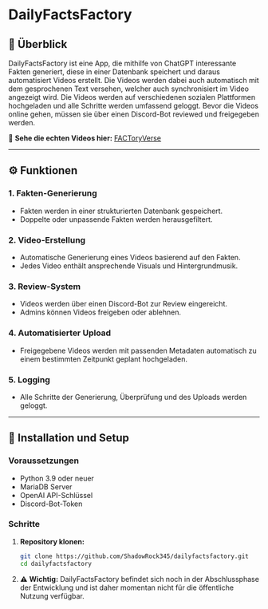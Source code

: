 # DailyFactsFactory

## 🔬 Überblick
DailyFactsFactory ist eine App, die mithilfe von ChatGPT interessante Fakten generiert, diese in einer Datenbank speichert und daraus automatisiert Videos erstellt. Die Videos werden dabei auch automatisch mit dem gesprochenen Text versehen, welcher auch synchronisiert im Video angezeigt wird. Die Videos werden auf verschiedenen sozialen Plattformen hochgeladen und alle Schritte werden umfassend geloggt. Bevor die Videos online gehen, müssen sie über einen Discord-Bot reviewed und freigegeben werden.

🔗 **Sehe die echten Videos hier:** [FACToryVerse](https://www.youtube.com/@FACToryVerse)

---

## ⚙️ **Funktionen**

### 1. **Fakten-Generierung**
- Fakten werden in einer strukturierten Datenbank gespeichert.
- Doppelte oder unpassende Fakten werden herausgefiltert.

### 2. **Video-Erstellung**
- Automatische Generierung eines Videos basierend auf den Fakten.
- Jedes Video enthält ansprechende Visuals und Hintergrundmusik.

### 3. **Review-System**
- Videos werden über einen Discord-Bot zur Review eingereicht.
- Admins können Videos freigeben oder ablehnen.

### 4. **Automatisierter Upload**
- Freigegebene Videos werden mit passenden Metadaten automatisch zu einem bestimmten Zeitpunkt geplant hochgeladen.

### 5. **Logging**
- Alle Schritte der Generierung, Überprüfung und des Uploads werden geloggt.

---

## 🚀 **Installation und Setup**

### Voraussetzungen
- Python 3.9 oder neuer
- MariaDB Server
- OpenAI API-Schlüssel
- Discord-Bot-Token

### Schritte
1. **Repository klonen:**
   ```bash
   git clone https://github.com/ShadowRock345/dailyfactsfactory.git
   cd dailyfactsfactory
   ```
2. ⚠️ **Wichtig:** DailyFactsFactory befindet sich noch in der Abschlussphase der Entwicklung und ist daher momentan nicht für die öffentliche Nutzung verfügbar.


